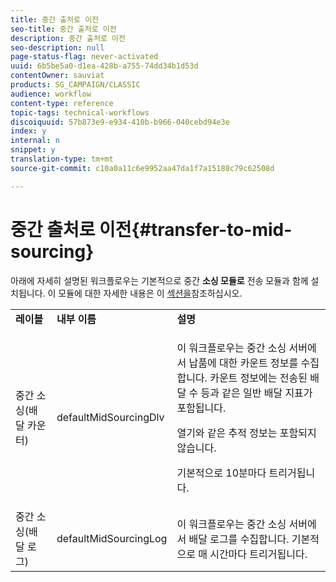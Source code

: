 ```yaml
---
title: 중간 출처로 이전
seo-title: 중간 출처로 이전
description: 중간 출처로 이전
seo-description: null
page-status-flag: never-activated
uuid: 6b5be5a0-d1ea-428b-a755-74dd34b1d53d
contentOwner: sauviat
products: SG_CAMPAIGN/CLASSIC
audience: workflow
content-type: reference
topic-tags: technical-workflows
discoiquuid: 57b873e9-e934-410b-b966-040cebd94e3e
index: y
internal: n
snippet: y
translation-type: tm+mt
source-git-commit: c10a0a11c6e9952aa47da1f7a15188c79c62508d

---
```



# 중간 출처로 이전{#transfer-to-mid-sourcing}

아래에 자세히 설명된 워크플로우는 기본적으로 중간 **소싱 모듈로** 전송 모듈과 함께 설치됩니다. 이 모듈에 대한 자세한 내용은 이 [섹션을](../../installation/using/mid-sourcing-deployment.md)참조하십시오.

<table> 
 <tbody> 
  <tr> 
   <td> <strong>레이블</strong><br /> </td> 
   <td> <strong>내부 이름</strong><br /> </td> 
   <td> <strong>설명</strong><br /> </td> 
  </tr> 
  <tr> 
   <td> <span class="uicontrol">중간 소싱(배달 카운터)</span><br /> </td> 
   <td> <span class="uicontrol">defaultMidSourcingDlv</span><br /> </td> 
   <td> <p>이 워크플로우는 중간 소싱 서버에서 납품에 대한 카운트 정보를 수집합니다. 카운트 정보에는 전송된 배달 수 등과 같은 일반 배달 지표가 포함됩니다.</p> <p>열기와 같은 추적 정보는 포함되지 않습니다.</p> <p>기본적으로 10분마다 트리거됩니다.</p> </td> 
  </tr> 
  <tr> 
   <td> <span class="uicontrol">중간 소싱(배달 로그)</span><br /> </td> 
   <td> <span class="uicontrol">defaultMidSourcingLog</span><br /> </td> 
   <td> 이 워크플로우는 중간 소싱 서버에서 배달 로그를 수집합니다. 기본적으로 매 시간마다 트리거됩니다.<br /> </td> 
  </tr> 
 </tbody> 
</table>

